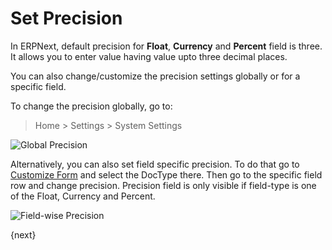 <!-- add-breadcrumbs -->
# Set Precision

In ERPNext, default precision for **Float**, **Currency** and **Percent** field is three. It allows you to enter value having value upto three decimal places.

You can also change/customize the precision settings globally or for a specific field.

To change the precision globally, go to:

> Home > Settings > System Settings

<img alt="Global Precision" class="screenshot" src="{{docs_base_url}}/assets/img/customize/customize-set-precision.png">

Alternatively, you can also set field specific precision. To do that go to [Customize Form](/docs/v13/user/manual/en/customize-erpnext/customize-form)  and select the DocType there. Then go to the specific field row and change precision. Precision field is only visible if field-type is one of the Float, Currency and Percent.

<img alt="Field-wise Precision" class="screenshot" src="{{docs_base_url}}/assets/img/customize/customize-set-precision-1.png">

{next}


<!-- markdown -->
